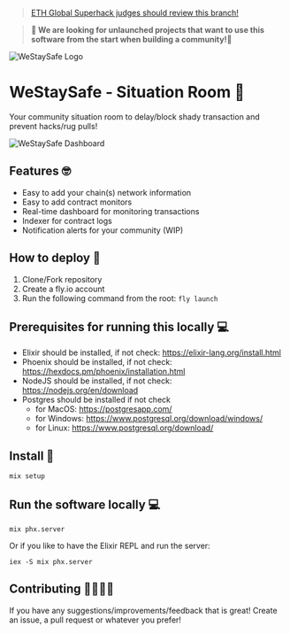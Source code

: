 > [ETH Global Superhack judges should review this branch!](https://github.com/WeStaySafe/situation-room/tree/eth-global-superhack)

> **👋 We are looking for unlaunched projects that want to use this software from the start when building a community!👋**

![WeStaySafe Logo](https://westaysafe.com/favicon/android-chrome-192x192.png)

# WeStaySafe - Situation Room 🤝

Your community situation room to delay/block shady transaction and prevent hacks/rug pulls!

![WeStaySafe Dashboard](https://westaysafe.com/images/screenshot-situation-room.jpg)

## Features 🤓

- Easy to add your chain(s) network information
- Easy to add contract monitors
- Real-time dashboard for monitoring transactions
- Indexer for contract logs
- Notification alerts for your community (WIP)

## How to deploy 🚀

1. Clone/Fork repository
2. Create a fly.io account
3. Run the following command from the root: `fly launch`

## Prerequisites for running this locally 💻
- Elixir should be installed, if not check: https://elixir-lang.org/install.html
- Phoenix should be installed, if not check: https://hexdocs.pm/phoenix/installation.html
- NodeJS should be installed, if not check: https://nodejs.org/en/download
- Postgres should be installed if not check
   - for MacOS: https://postgresapp.com/ 
   - for Windows: https://www.postgresql.org/download/windows/
   - for Linux: https://www.postgresql.org/download/

## Install 🔧

```
mix setup 
```

## Run the software locally 💻

```
mix phx.server
```

Or if you like to have the Elixir REPL and run the server:

```
iex -S mix phx.server
```

## Contributing 🦸‍♂️🦸‍♀️

If you have any suggestions/improvements/feedback that is great! Create an issue, a pull request or whatever you prefer! 

